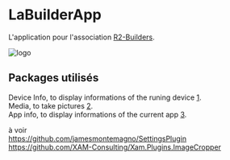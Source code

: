 # LaBuilderApp

L'application pour l'association [R2-Builders](http://www.r2builders.fr).

![logo](http://www.r2builders.fr/images/nouvellebanniere1024.png)


Packages utilisés
-----------------
Device Info, to display informations of the runing device [1].  
Media, to take pictures [2].  
App info, to display informations of the current app [3].  

à voir  
https://github.com/jamesmontemagno/SettingsPlugin  
https://github.com/XAM-Consulting/Xam.Plugins.ImageCropper  


[1]: https://github.com/jamesmontemagno/DeviceInfoPlugin
[2]: https://github.com/jamesmontemagno/MediaPlugin
[3]: https://github.com/Aftnet/AppInfoPlugin

